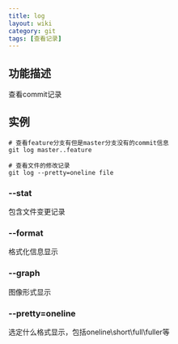 ```yaml
---
title: log
layout: wiki
category: git
tags: [查看记录]
---
```


## 功能描述

查看commit记录

## 实例

~~~
# 查看feature分支有但是master分支没有的commit信息
git log master..feature

# 查看文件的修改记录
git log --pretty=oneline file
~~~

### --stat

包含文件变更记录

### --format

格式化信息显示

### --graph

图像形式显示

### --pretty=oneline

选定什么格式显示，包括oneline\short\full\fuller等
